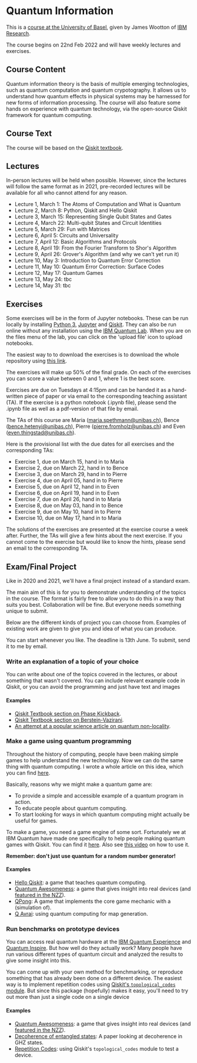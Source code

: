 # Quantum Information

This is a [course at the University of Basel](https://vorlesungsverzeichnis.unibas.ch/en/semester-planning?id=264654), given by James Wootton of [IBM Research](https://researcher.watson.ibm.com/researcher/view.php?person=zurich-JWO).

The course begins on 22nd Feb 2022 and will have weekly lectures and exercises.

## Course Content

Quantum information theory is the basis of multiple emerging technologies, such as quantum computation and quantum crypotography. It allows us to understand how quantum effects in physical systems may be harnessed for new forms of information processing. The course will also feature some hands on experience with quantum technology, via the open-source Qiskit framework for quantum computing.

## Course Text

The course will be based on the [Qiskit textbook](https://qiskit.org/textbook/preface.html).

## Lectures

In-person lectures will be held when possible. However, since the lectures will follow the same format as in 2021, pre-recorded lectures will be available for all who cannot attend for any reason.

* Lecture 1, March 1: The Atoms of Computation and What is Quantum
* Lecture 2, March 8: Python, Qiskit and Hello Qiskit
* Lecture 3, March 15: Representing Single Qubit States and Gates
* Lecture 4, March 22: Multi-qubit States and Circuit Identities
* Lecture 5, March 29: Fun with Matrices
* Lecture 6, April 5: Circuits and Universality
* Lecture 7, April 12: Basic Algorithms and Protocols
* Lecture 8, April 19: From the Fourier Transform to Shor's Algorithm
* Lecture 9, April 26: Grover's Algorithm (and why we can't yet run it)
* Lecture 10, May 3: Introduction to Quantum Error Correction
* Lecture 11, May 10: Quantum Error Correction: Surface Codes
* Lecture 12, May 17: Quantum Games
* Lecture 13, May 24: tbc
* Lecture 14, May 31: tbc

## Exercises

Some exercises will be in the form of Jupyter notebooks. These can be run locally by installing [Python 3](https://www.python.org/downloads/), [Jupyter](https://jupyter.org/) and [Qiskit](https://qiskit.org/). They can also be run online without any installation using the [IBM Quantum Lab](https://quantum-computing.ibm.com/lab). When you are on the files menu of the lab, you can click on the 'upload file' icon to upload notebooks.

The easiest way to to download the exercises is to download the whole repository using [this link](https://github.com/quantumjim/Quantum-information-course-Basel/archive/master.zip).

The exercises will make up 50% of the final grade. On each of the exercises you can score a value between 0 and 1, where 1 is the best score.

Exercises are due on Tuesdays at 4:15pm and can be handed it as a hand-written piece of paper or via email to the corresponding teaching assistant (TA). If the exercise is a python notebook (.ipynb file), please send the .ipynb file as well as a pdf-version of that file by email.

The TAs of this course are Maria (maria.spethmann@unibas.ch), Bence (bence.hetenyi@unibas.ch), Pierre (pierre.fromholz@unibas.ch) and Even (even.thingstad@unibas.ch).

Here is the provisional list with the due dates for all exercises and the corresponding TAs:

* Exercise 1,  due on March 15, hand in to Maria
* Exercise 2,  due on March 22, hand in to Bence
* Exercise 3,  due on March 29, hand in to Pierre
* Exercise 4,  due on April 05, hand in to Pierre
* Exercise 5,  due on April 12, hand in to Even
* Exercise 6,  due on April 19, hand in to Even
* Exercise 7,  due on April 26, hand in to Maria
* Exercise 8,  due on May 03, hand in to Bence
* Exercise 9,  due on May 10, hand in to Pierre
* Exercise 10, due on May 17, hand in to Maria

The solutions of the exercises are presented at the exercise course a week after. Further, the TAs will give a few hints about the next exercise. If you cannot come to the exercise but would like to know the hints, please send an email to the corresponding TA.

## Exam/Final Project

Like in 2020 and 2021, we'll have a final project instead of a standard exam.

The main aim of this is for you to demonstrate understanding of the topics in the course. The format is fairly free to allow you to do this in a way that suits you best. Collaboration will be fine. But everyone needs something unique to submit.

Below are the different kinds of project you can choose from. Examples of existing work are given to give you and idea of what you can produce.

You can start whenever you like. The deadline is 13th June. To submit, send it to me by email.


### Write an explanation of a topic of your choice

You can write about one of the topics covered in the lectures, or about something that wasn't covered. You can include relevant example code in Qiskit, or you can avoid the programming and just have text and images

#### Examples

* [Qiskit Textbook section on Phase Kickback](https://qiskit.org/textbook/ch-gates/phase-kickback.html).
* [Qiskit Textbook section on Berstein-Vazirani](https://qiskit.org/textbook/ch-algorithms/bernstein-vazirani.html).
* [An attempt at a popular science article on quantum non-locality](https://bullshit.ist/some-quantum-weirdness-with-the-simplest-maths-possible-446d33046cf7).


### Make a game using quantum programming

Throughout the history of computing, people have been making simple games to help understand the new technology. Now we can do the same thing with quantum computing. I wrote a whole article on this idea, which you can find [here](https://medium.com/@decodoku/games-computers-and-quantum-84bfdd2c0fe0).

Basically, reasons why we might make a quantum game are:
* To provide a simple and accessible example of a quantum program in action.
* To educate people about quantum computing.
* To start looking for ways in which quantum computing might actually be useful for games.

To make a game, you need a game engine of some sort. Fortunately we at IBM Quantum have made one specifically to help people making quantum games with Qiskit. You can find it [here](https://github.com/qiskit-community/Qisge/blob/main/README.md). Also see [this video](https://www.twitch.tv/videos/996850668) on how to use it.

**Remember: don't just use quantum for a random number generator!**

#### Examples

* [Hello Qiskit](https://qiskit.org/textbook/ch-ex/hello-qiskit.html): a game that teaches quantum computing.
* [Quantum Awesomeness](https://github.com/Qiskit/qiskit-community-tutorials/blob/master/games/quantum_awesomeness.ipynb): a game that gives insight into real devices (and [featured in the NZZ](https://www.nzz.ch/wissenschaft/games-with-james-ld.1367435)).
* [QPong](https://www.youtube.com/watch?v=a1NZC5rqQD8): A game that implements the core game mechanic with a (simulation of).
* [Q Avrai](https://github.com/quantumjim/Q_Avrai/blob/master/papers/CoG/main.pdf): using quantum computing for map generation.


### Run benchmarks on prototype devices

You can access real quantum hardware at the [IBM Quantum Experience](quantum-computing.ibm.com/) and [Quantum Inspire](https://www.quantum-inspire.com/). But how well do they actually work? Many people have run various different types of quantum circuit and analyzed the results to give some insight into this.

You can come up with your own method for benchmarking, or reproduce something that has already been done on a different device. The easiest way is to implement repetition codes using [Qiskit's `topological_codes` module](https://github.com/quantumjim/TopologicalCodesTutorial/blob/main/README.md). But since this package (hopefully) makes it easy, you'll need to try out more than just a single code on a single device

#### Examples

* [Quantum Awesomeness](https://github.com/Qiskit/qiskit-community-tutorials/blob/master/games/quantum_awesomeness.ipynb): a game that gives insight into real devices (and [featured in the NZZ](https://www.nzz.ch/wissenschaft/games-with-james-ld.1367435)).
* [Decoherence of entangled states](https://arxiv.org/abs/1712.07080): A paper looking at decoherence in GHZ states.
* [Repetition Codes](https://arxiv.org/abs/2004.11037): using Qiskit's `topological_codes` module to test a device.
